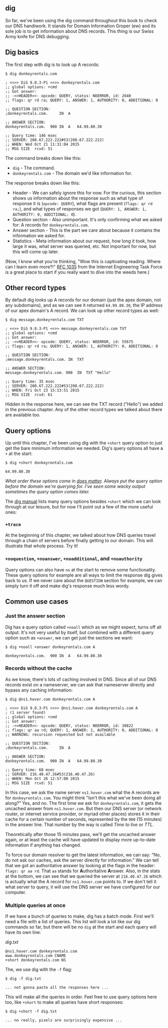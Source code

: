 ## dig

So far, we've been using the dig command throughout this book to check our DNS handiwork. It stands for Domain Information Groper (ew) and its sole job is to get information about DNS records. This thing is our Swiss Army knife for DNS debugging.

## Dig basics

The first step with dig is to look up A records:

```shell
$ dig donkeyrentals.com

; <<>> DiG 9.8.3-P1 <<>> donkeyrentals.com
;; global options: +cmd
;; Got answer:
;; ->>HEADER<<- opcode: QUERY, status: NOERROR, id: 2640
;; flags: qr rd ra; QUERY: 1, ANSWER: 1, AUTHORITY: 0, ADDITIONAL: 0

;; QUESTION SECTION:
;donkeyrentals.com.		IN	A

;; ANSWER SECTION:
donkeyrentals.com.	900	IN	A	64.99.80.30

;; Query time: 146 msec
;; SERVER: 208.67.222.222#53(208.67.222.222)
;; WHEN: Wed Oct 21 11:31:04 2015
;; MSG SIZE  rcvd: 51
```

The command breaks down like this:

* `dig` - The command.
* `donkeyrentals.com` - The domain we'd like information for.

The response breaks down like this:

* Header - We can safely ignore this for now. For the curious, this section shows us information about the response such as what type of response it is (`opcode: QUERY`), what flags are present (`flags: qr rd ra;`), and what types of responses we got (`QUERY: 1, ANSWER: 1, AUTHORITY: 0, ADDITIONAL: 0`).
* Question section - Also unimportant. It's only confirming what we asked for: A records for `donkeyrentals.com`.
* Answer section - This is the part we care about because it contains the information we asked for.
* Statistics - Meta information about our request, how long it took, how large it was, what server was queried, etc. Not important for now, but this will come up later.

(Now, I know what you're thinking, "Wow this is captivating reading. Where can I learn even more?!" [RFC 1035](http://www.ietf.org/rfc/rfc1035.txt) from the Internet Engineering Task Force is a great place to start if you really want to dive into the weeds here.)

## Other record types

By default dig looks up A records for our domain (just the apex domain, not any subdomains), and as we can see it returned `64.99.80.30`, the IP address of our apex domain's A record. We can look up other record types as well:

```shell
$ dig message.donkeyrentals.com TXT

; <<>> DiG 9.8.3-P1 <<>> message.donkeyrentals.com TXT
;; global options: +cmd
;; Got answer:
;; ->>HEADER<<- opcode: QUERY, status: NOERROR, id: 55675
;; flags: qr rd ra; QUERY: 1, ANSWER: 1, AUTHORITY: 0, ADDITIONAL: 0

;; QUESTION SECTION:
;message.donkeyrentals.com.	IN	TXT

;; ANSWER SECTION:
message.donkeyrentals.com. 900	IN	TXT	"Hello"

;; Query time: 35 msec
;; SERVER: 208.67.222.222#53(208.67.222.222)
;; WHEN: Fri Oct 23 15:13:51 2015
;; MSG SIZE  rcvd: 61
```

Hidden in the response here, we can see the TXT record ("Hello") we added in the previous chapter. Any of the other record types we talked about there are available too.

## Query options

Up until this chapter, I've been using dig with the `+short` query option to just get the bare minimum information we needed. Dig's query options all have a `+` at the start:

```shell
$ dig +short donkeyrentals.com

64.99.80.30
```

_What order these options come in [does matter](http://serverfault.com/questions/431080/dig-show-only-answer#comment-462136). Always put the query option before the domain we're querying for. I've seen some wacky output sometimes the query option comes later._

The [dig manual](http://ftp.isc.org/isc/bind9/cur/9.9/doc/arm/man.dig.html) lists many query options besides `+short` which we can look through at our leisure, but for now I'll point out a few of the more useful ones:

### `+trace`

At the beginning of this chapter, we talked about how DNS queries travel through a chain of servers before finally getting to our domain. This will illustrate that whole process. Try it!

### `+noquestion`, `+noanswer`, `+noadditional`, and `+noauthority`

Query options can also have `no` at the start to remove some functionality. These query options for example are all ways to limit the response dig gives back to us. If we never care about the `QUESTION` section for example, we can simply turn it off and make dig's response much less wordy.

## Common use cases

### Just the answer section

Dig has a query option called `+noall` which as we might expect, turns off all output. It's not very useful by itself, but combined with a different query option such as `+answer`, we can get just the sections we want:

```shell
$ dig +noall +answer donkeyrentals.com A

donkeyrentals.com.	900	IN	A	64.99.80.30
```

### Records without the cache

As we know, there's lots of caching involved in DNS. Since all of our DNS records exist on a nameserver, we can ask that nameserver directly and bypass any caching information:

```shell
$ dig @ns1.hover.com donkeyrentals.com A

; <<>> DiG 9.8.3-P1 <<>> @ns1.hover.com donkeyrentals.com A
; (1 server found)
;; global options: +cmd
;; Got answer:
;; ->>HEADER<<- opcode: QUERY, status: NOERROR, id: 30822
;; flags: qr aa rd; QUERY: 1, ANSWER: 1, AUTHORITY: 0, ADDITIONAL: 0
;; WARNING: recursion requested but not available

;; QUESTION SECTION:
;donkeyrentals.com.		IN	A

;; ANSWER SECTION:
donkeyrentals.com.	900	IN	A	64.99.80.30

;; Query time: 68 msec
;; SERVER: 216.40.47.26#53(216.40.47.26)
;; WHEN: Mon Oct 26 12:57:08 2015
;; MSG SIZE  rcvd: 51
```

In this case, we ask the name server `ns1.hover.com` what the A records are for `donkeyrentals.com`. You might think "Isn't this what we've been doing all along?" Yes, and no. The first time we ask for `donkeyrentals.com`, it gets the uncached answer from `ns1.hover.com`. But then our DNS server (or network router, or internet service provider, or myriad other places) stores it in their cache for a certain number of seconds, represented by the `900` (15 minutes) in the answer line. That number by the way is called _Time to live_ or _TTL_.

Theoretically after those 15 minutes pass, we'll get the uncached answer again, or at least the cache will have updated to display more up-to-date information if anything has changed.

To force our domain resolver to get the latest information, we can say: "No, do not ask our caches, ask the server directly for information." We can tell that we got an authoritative answer by looking at the flags in the header: `flags: qr aa rd`. That `aa` stands for **A**uthoritative **A**nswer. Also, in the stats at the bottom, we can see that we queried the server at `216.40.47.26` which is actually what the A record for `ns1.hover.com` points to. If we don't tell it what server to query, it will use the DNS server we have configured for our computer.

### Multiple queries at once

If we have a bunch of queries to make, dig has a batch mode. First we'll need a file with a list of queries. This list will look a lot like our dig commands so far, but there will be no `dig` at the start and each query will have its own line:

*dig.txt*

```text
@ns1.hover.com donkeyrentals.com
www.donkeyrentals.com CNAME
+short donkeyrentals.com NS
```

The, we use dig with the `-f` flag:

```shell
$ dig -f dig.txt

... not gonna paste all the responses here ...
```

This will make all the queries in order. Feel free to use query options here too, like `+short` to make all queries have short responses:

```
$ dig +short -f dig.txt

... no really, pixels are surprisingly expensive ...
```
